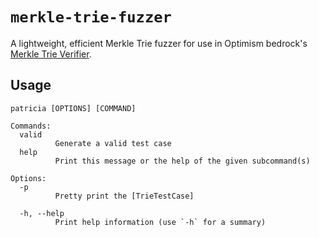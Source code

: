 # `merkle-trie-fuzzer`

A lightweight, efficient Merkle Trie fuzzer for use in Optimism bedrock's [Merkle Trie Verifier](https://google.com).

## Usage

```
patricia [OPTIONS] [COMMAND]

Commands:
  valid
          Generate a valid test case
  help
          Print this message or the help of the given subcommand(s)

Options:
  -p
          Pretty print the [TrieTestCase]

  -h, --help
          Print help information (use `-h` for a summary)
```
